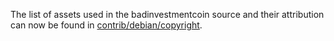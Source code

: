 The list of assets used in the badinvestmentcoin source and their attribution can now be found in [contrib/debian/copyright](../contrib/debian/copyright).
